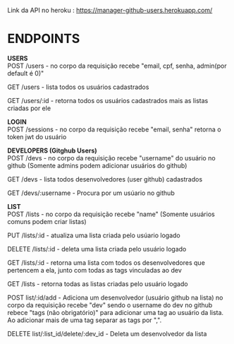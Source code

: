 Link da API no heroku : https://manager-github-users.herokuapp.com/


<h1>ENDPOINTS</h1>

 <strong>USERS </strong>  <br>
POST /users -
no corpo da requisição recebe "email, cpf, senha, admin(por default é 0)"

GET /users -
lista todos os usuários cadastrados

GET /users/:id -
 retorna todos os usuários cadastrados mais as listas criadas por ele
 
 
 
 <strong>LOGIN </strong> <br>
  POST /sessions -
    no corpo da requisição recebe "email, senha" retorna o token jwt do usuário
  

<strong>DEVELOPERS (Gitghub Users)</strong> <br>
 POST /devs -
    no corpo da requisição recebe "username" do usuário no github (Somente admins podem adicionar usuários do github)
    
 GET /devs -
    lista todos desenvolvedores (user github) cadastrados
    
 GET /devs/:username -
    Procura por um usúario no github
    
    
    
 <strong> LIST  </strong> <br>
  POST /lists -
    no corpo da requisição recebe "name" (Somente usuários comuns podem criar listas)
    
  PUT /lists/:id -
    atualiza uma lista criada pelo usúario logado
    
  DELETE /lists/:id -
    deleta uma lista criada pelo usuário logado
    
  GET /lists/:id -
    retorna uma lista com todos os desenvolvedores que pertencem a ela, junto com todas as tags vinculadas ao dev
    
 GET /lists -
     retorna todas as listas criadas pelo usuário logado
     
 POST list/:id/add -
    Adiciona um desenvolvedor (usuário github na lista) 
    no corpo da requisição recebe "dev" sendo o username do dev no github <br>
    rebece "tags (não obrigatório)" para adicionar uma tag ao usuário da lista. <br>
    Ao adicionar mais de uma tag separar as tags por ",".
    
 DELETE list/:list_id/delete/:dev_id -
      Deleta um desenvolvedor da lista 
  
    
    
    
  
